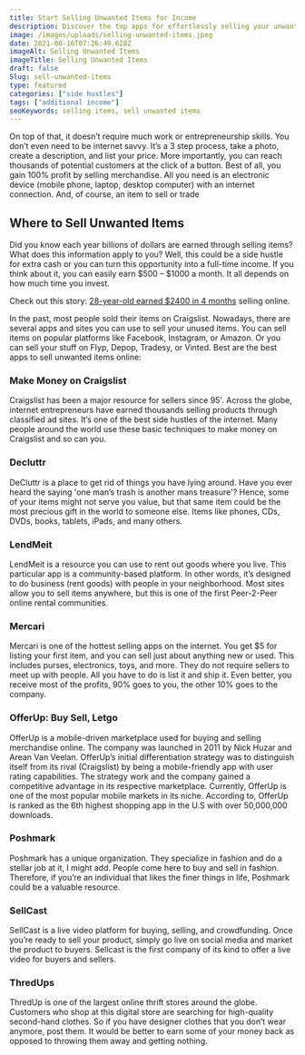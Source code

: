 ```yaml
---
title: Start Selling Unwanted Items for Income
description: Discover the top apps for effortlessly selling your unwanted items. Turn clutter into cash with user-friendly platforms for a seamless selling experience.
image: /images/uploads/selling-unwanted-items.jpeg
date: 2021-08-16T07:26:49.628Z
imageAlt: Selling Unwanted Items
imageTitle: Selling Unwanted Items
draft: false
Slug: sell-unwanted-items
type: featured
categories: ["side hustles"]
tags: ["additional income"]
seoKeywords: selling items, sell unwanted items
---
```


On top of that, it doesn’t require much work or entrepreneurship skills. You don’t even need to be internet savvy. It’s a 3 step process, take a photo, create a description, and list your price. More importantly, you can reach thousands of potential customers at the click of a button. Best of all, you gain 100% profit by selling merchandise. All you need is an electronic device (mobile phone, laptop, desktop computer) with an internet connection. And, of course, an item to sell or trade

## Where to Sell Unwanted Items

Did you know each year billions of dollars are earned through selling items? What does this information apply to you? Well, this could be a side hustle for extra cash or you can turn this opportunity into a full-time income. If you think about it, you can easily earn $500 – $1000 a month. It all depends on how much time you invest.

Check out this story: [28-year-old earned $2400 in 4 months](https://www.cnbc.com/2018/05/30/top-tips-from-a-28-year-old-who-made-2400-selling-things-online.html) selling online.

In the past, most people sold their items on Craigslist. Nowadays, there are several apps and sites you can use to sell your unused items. You can sell items on popular platforms like Facebook, Instagram, or Amazon. Or you can sell your stuff on Flyp, Depop, Tradesy, or Vinted. Best are the best apps to sell unwanted items online:

### Make Money on Craigslist

Craigslist has been a major resource for sellers since 95′. Across the globe, internet entrepreneurs have earned thousands selling products through classified ad sites. It’s one of the best side hustles of the internet. Many people around the world use these basic techniques to make money on Craigslist and so can you.

### Decluttr

DeCluttr is a place to get rid of things you have lying around. Have you ever heard the saying 'one man’s trash is another mans treasure'? Hence, some of your items might not serve you value, but that same item could be the most precious gift in the world to someone else. Items like phones, CDs, DVDs, books, tablets, iPads, and many others.

### LendMeit

LendMeit is a resource you can use to rent out goods where you live. This particular app is a community-based platform. In other words, it’s designed to do business (rent goods) with people in your neighborhood. Most sites allow you to sell items anywhere, but this is one of the first Peer-2-Peer online rental communities.

### Mercari

Mercari is one of the hottest selling apps on the internet. You get $5 for listing your first item, and you can sell just about anything new or used. This includes purses, electronics, toys, and more. They do not require sellers to meet up with people. All you have to do is list it and ship it. Even better, you receive most of the profits, 90% goes to you, the other 10% goes to the company.

### OfferUp: Buy Sell, Letgo

OfferUp is a mobile-driven marketplace used for buying and selling merchandise online. The company was launched in 2011 by Nick Huzar and Arean Van Veelan. OfferUp’s initial differentiation strategy was to distinguish itself from its rival (Craigslist) by being a mobile-friendly app with user rating capabilities. The strategy work and the company gained a competitive advantage in its respective marketplace. Currently, OfferUp is one of the most popular mobile markets in its niche. According to, OfferUp is ranked as the 6th highest shopping app in the U.S with over 50,000,000 downloads.

### Poshmark

Poshmark has a unique organization. They specialize in fashion and do a stellar job at it, I might add. People come here to buy and sell in fashion. Therefore, if you’re an individual that likes the finer things in life, Poshmark could be a valuable resource.

### SellCast

SellCast is a live video platform for buying, selling, and crowdfunding. Once you’re ready to sell your product, simply go live on social media and market the product to buyers. Sellcast is the first company of its kind to offer a live video for buyers and sellers.

### ThredUps

ThredUp is one of the largest online thrift stores around the globe. Customers who shop at this digital store are searching for high-quality second-hand clothes. So if you have designer clothes that you don’t wear anymore, post them. It would be better to earn some of your money back as opposed to throwing them away and getting nothing.

